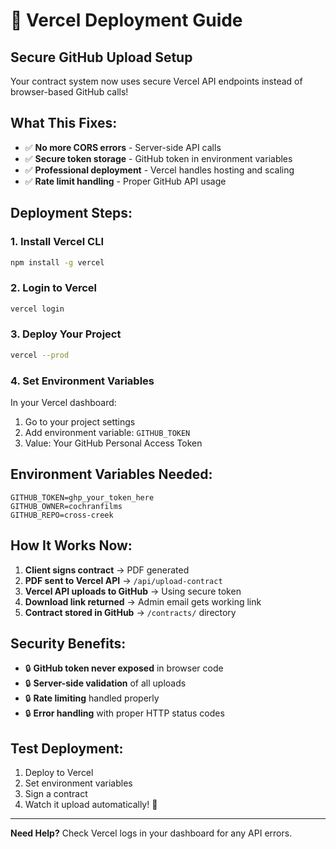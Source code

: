 # 🚀 Vercel Deployment Guide

## **Secure GitHub Upload Setup**

Your contract system now uses secure Vercel API endpoints instead of browser-based GitHub calls!

## **What This Fixes:**

- ✅ **No more CORS errors** - Server-side API calls
- ✅ **Secure token storage** - GitHub token in environment variables
- ✅ **Professional deployment** - Vercel handles hosting and scaling
- ✅ **Rate limit handling** - Proper GitHub API usage

## **Deployment Steps:**

### **1. Install Vercel CLI**
```bash
npm install -g vercel
```

### **2. Login to Vercel**
```bash
vercel login
```

### **3. Deploy Your Project**
```bash
vercel --prod
```

### **4. Set Environment Variables**
In your Vercel dashboard:
1. Go to your project settings
2. Add environment variable: `GITHUB_TOKEN`
3. Value: Your GitHub Personal Access Token

## **Environment Variables Needed:**

```
GITHUB_TOKEN=ghp_your_token_here
GITHUB_OWNER=cochranfilms
GITHUB_REPO=cross-creek
```

## **How It Works Now:**

1. **Client signs contract** → PDF generated
2. **PDF sent to Vercel API** → `/api/upload-contract`
3. **Vercel API uploads to GitHub** → Using secure token
4. **Download link returned** → Admin email gets working link
5. **Contract stored in GitHub** → `/contracts/` directory

## **Security Benefits:**

- 🔒 **GitHub token never exposed** in browser code
- 🔒 **Server-side validation** of all uploads
- 🔒 **Rate limiting** handled properly
- 🔒 **Error handling** with proper HTTP status codes

## **Test Deployment:**

1. Deploy to Vercel
2. Set environment variables
3. Sign a contract
4. Watch it upload automatically! 🎉

---

**Need Help?** Check Vercel logs in your dashboard for any API errors.
